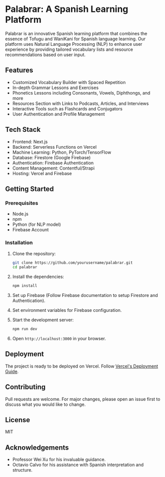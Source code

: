 # Palabrar: A Spanish Learning Platform

Palabrar is an innovative Spanish learning platform that combines the essence of Tofugu and WaniKani for Spanish language learning. Our platform uses Natural Language Processing (NLP) to enhance user experience by providing tailored vocabulary lists and resource recommendations based on user input. 

## Features

- Customized Vocabulary Builder with Spaced Repetition
- In-depth Grammar Lessons and Exercises
- Phonetics Lessons including Consonants, Vowels, Diphthongs, and more
- Resources Section with Links to Podcasts, Articles, and Interviews
- Interactive Tools such as Flashcards and Conjugators
- User Authentication and Profile Management

## Tech Stack

- Frontend: Next.js
- Backend: Serverless Functions on Vercel
- Machine Learning: Python, PyTorch/TensorFlow
- Database: Firestore (Google Firebase)
- Authentication: Firebase Authentication
- Content Management: Contentful/Strapi
- Hosting: Vercel and Firebase

## Getting Started

### Prerequisites

- Node.js
- npm
- Python (for NLP model)
- Firebase Account

### Installation

1. Clone the repository:

    ```sh
    git clone https://github.com/yourusername/palabrar.git
    cd palabrar
    ```

2. Install the dependencies:

    ```sh
    npm install
    ```

3. Set up Firebase (Follow Firebase documentation to setup Firestore and Authentication).

4. Set environment variables for Firebase configuration.

5. Start the development server:

    ```sh
    npm run dev
    ```

6. Open `http://localhost:3000` in your browser.

## Deployment

The project is ready to be deployed on Vercel. Follow [Vercel's Deployment Guide](https://vercel.com/docs/deployments).

## Contributing

Pull requests are welcome. For major changes, please open an issue first to discuss what you would like to change.

## License

MIT

## Acknowledgements

- Professor Wei Xu for his invaluable guidance.
- Octavio Calvo for his assistance with Spanish interpretation and structure.

